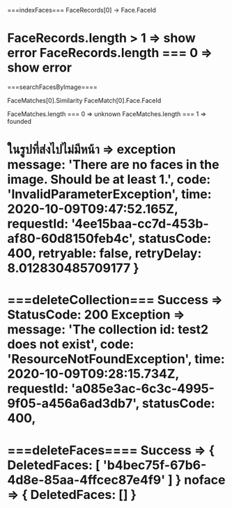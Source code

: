 ===indexFaces===
FaceRecords[0] -> Face.FaceId 

FaceRecords.length > 1   => show error
FaceRecords.length === 0 => show error
===================================

===searchFacesByImage====

FaceMatches[0].Similarity
FaceMatch[0].Face.FaceId

FaceMatches.length === 0 => unknown
FaceMatches.length === 1 => founded

ในรูปที่ส่งไปไม่มีหน้า => exception
message: 'There are no faces in the image. Should be at least 1.',
  code: 'InvalidParameterException',
  time: 2020-10-09T09:47:52.165Z,
  requestId: '4ee15baa-cc7d-453b-af80-60d8150feb4c',
  statusCode: 400,
  retryable: false,
  retryDelay: 8.012830485709177 }
===================================

===deleteCollection===
Success => StatusCode: 200
Exception => 
message: 'The collection id: test2 does not exist',
  code: 'ResourceNotFoundException',
  time: 2020-10-09T09:28:15.734Z,
  requestId: 'a085e3ac-6c3c-4995-9f05-a456a6ad3db7',
  statusCode: 400,
===================================

===deleteFaces====
Success => { DeletedFaces: [ 'b4bec75f-67b6-4d8e-85aa-4ffcec87e4f9' ] }
noface => { DeletedFaces: [] }
===================================

